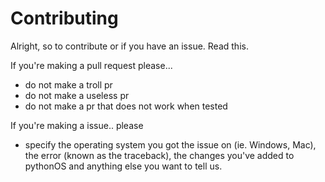 # Contributing

Alright, so to contribute or if you have an issue. Read this.


If you're making a pull request please...

- do not make a troll pr
- do not make a useless pr
- do not make a pr that does not work when tested

If you're making a issue.. please

- specify the operating system you got the issue on (ie. Windows, Mac), the error (known as the traceback), the changes you've added to pythonOS and anything else you want to tell us.